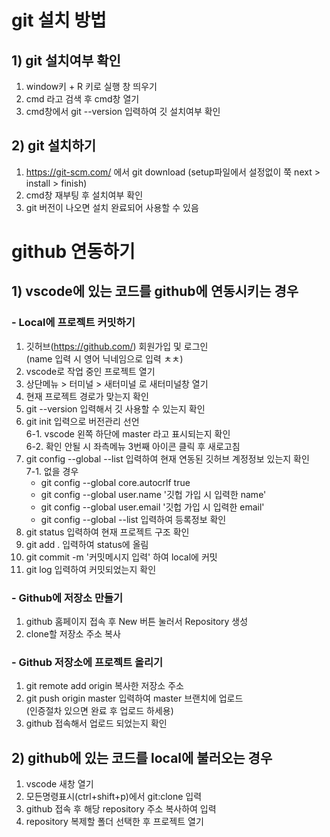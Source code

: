 # git 설치 방법

## 1&#41; git 설치여부 확인
1. window키 + R 키로 실행 창 띄우기
2. cmd 라고 검색 후 cmd창 열기
3. cmd창에서 git --version 입력하여 깃 설치여부 확인

## 2&#41; git  설치하기
1. https://git-scm.com/ 에서 git download (setup파일에서 설정없이 쭉 next > install > finish)
2. cmd창 재부팅 후 설치여부 확인
3. git 버전이 나오면 설치 완료되어 사용할 수 있음

# github 연동하기
## 1&#41; vscode에 있는 코드를 github에 연동시키는 경우
### - Local에 프로젝트 커밋하기
1. 깃허브(https://github.com/) 회원가입 및 로그인 <br>
(name 입력 시 영어 닉네임으로 입력 ㅊㅊ)
1. vscode로 작업 중인 프로젝트 열기
2. 상단메뉴 > 터미널 > 새터미널 로 새터미널창 열기
3. 현재 프로젝트 경로가 맞는지 확인 
4. git --version 입력해서 깃 사용할 수 있는지 확인 
5. git init 입력으로 버전관리 선언 <br>
   6-1. vscode 왼쪽 하단에 master 라고 표시되는지 확인<br>
   6-2. 확인 안될 시 좌측메뉴 3번째 아이콘 클릭 후 새로고침
6. git config --global --list 입력하여 현재 연동된 깃허브 계정정보 있는지 확인<br>
   7-1. 없을 경우<br>
   - git config --global core.autocrlf true
   - git config --global user.name '깃헙 가입 시 입력한 name'
   - git config --global user.email '깃헙 가입 시 입력한 email'
   - git config --global --list 입력하여 등록정보 확인
7. git status 입력하여 현재 프로젝트 구조 확인
8. git add . 입력하여 status에 올림
9.  git commit -m '커밋메시지 입력' 하여 local에 커밋
10. git log 입력하여 커밋되었는지 확인

### - Github에 저장소 만들기
1. github 홈페이지 접속 후 New 버튼 눌러서 Repository 생성
2. clone할 저장소 주소 복사 

### - Github 저장소에 프로젝트 올리기
1. git remote add origin 복사한 저장소 주소
2. git push origin master 입력하여 master 브랜치에 업로드<br>
(인증절차 있으면 완료 후 업로드 하세용)
3. github 접속해서 업로드 되었는지 확인




## 2&#41; github에 있는 코드를 local에 불러오는 경우
1. vscode 새창 열기
2. 모든명령표시(ctrl+shift+p)에서 git:clone 입력
3. github 접속 후 해당 repository 주소 복사하여 입력
4. repository 복제할 폴더 선택한 후 프로젝트 열기
  
